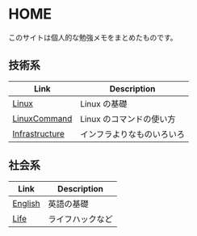 # HOME

このサイトは個人的な勉強メモをまとめたものです。

## 技術系

| Link                              | Description                |
| --------------------------------- | -------------------------- |
| [Linux](/Linux)                   | Linux の基礎               |
| [LinuxCommand](/LinuxCommand)     | Linux のコマンドの使い方   |
| [Infrastructure](/Infrastructure) | インフラよりなものいろいろ |

## 社会系

| Link                | Description      |
| ------------------- | ---------------- |
| [English](/English) | 英語の基礎       |
| [Life](/Life)       | ライフハックなど |
